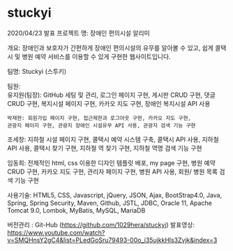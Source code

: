# stuckyi

2020/04/23 발표
프로젝트 명: 장애인 편의시설 알리미

개요: 	장애인과 보호자가 간편하게 장애인 편의시설의 유무를 알아볼 수 있고, 쉽게 콜택시 및 병원 예약 서비스를 이용할 수 있게 구현한 웹사이트입니다. 

팀명: Stuckyi (스투키)

팀원: 	
유지원(팀장): GitHub 세팅 및 관리, 로그인 페이지 구현, 게시판 CRUD 구현, 댓글 CRUD 구현, 복지시설 페이지 구현, 카카오 지도 구현, 장애인 복지시설 API 사용

	박재현: 회원가입 페이지 구현, 접근제한과 로그아웃 구현, 카카오 지도 구현, 	
	관광지 페이지 구현, 관광지 장애인 시설유무 API 사용, 관광지 검색 기능 구현

조세창: 지하철 시설 페이지 구현, 콜택시 예약 시스템 구축, 콜택시 API 사용, 지하철 API 사용, 콜택시 찾기 구현, 지하철 역 찾기 구현, 지하철 역명 검색 기능 구현

임동희: 전제적인 html, css 이용한 디자인 템플릿 배포, my page 구현, 병원 예약
CRUD 구현, 카카오 지도 구현, 관리자 페이지 구현, 병원 API 사용, 회원/ 병원 목록	 검색 기능 구현


사용기술:
	HTML5, CSS, Javascript, jQuery, JSON, Ajax, BootStrap4.0, Java, Spring, Spring Security, Maven, Github, JSTL, JDBC, Oracle 11, Apache Tomcat 9.0, Lombok, MyBatis, MySQL, MariaDB

버전관리 : Git-Hub (https://github.com/1029hera/stuckyi)
발표영상: https://www.youtube.com/watch?v=SMQHnsY2gC4&list=PLedGoSru79493-00o_i35ujkkHls3Zvjk&index=3 

